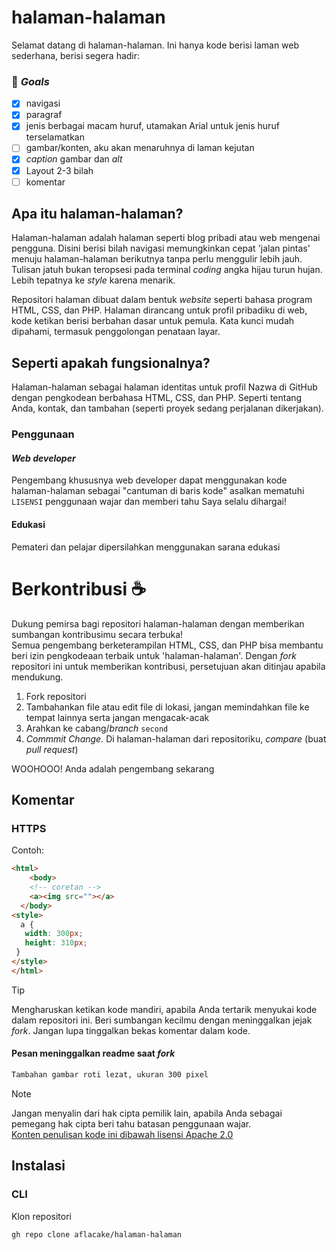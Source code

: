 # halaman-halaman
Selamat datang di halaman-halaman. Ini hanya kode berisi laman web sederhana, berisi
segera hadir:
### 🎯 <i>Goals</i>
- [x] navigasi
- [x] paragraf
- [x] jenis berbagai macam huruf, utamakan Arial untuk jenis huruf terselamatkan
- [ ] gambar/konten, aku akan menaruhnya di laman kejutan
- [x] <i>caption</i> gambar dan <i>alt</i>
- [x] Layout 2-3 bilah
- [ ] komentar

## Apa itu halaman-halaman?
Halaman-halaman adalah halaman seperti blog pribadi atau web mengenai pengguna. Disini berisi bilah navigasi memungkinkan cepat 'jalan pintas' menuju halaman-halaman berikutnya tanpa perlu menggulir lebih jauh. Tulisan jatuh bukan teropsesi pada terminal <i>coding</i> angka hijau turun hujan. Lebih tepatnya ke <i>style</i> karena menarik.

Repositori halaman dibuat dalam bentuk <i>website</i> seperti bahasa program HTML, CSS, dan PHP. Halaman dirancang untuk profil pribadiku di web, kode ketikan berisi berbahan dasar untuk pemula. Kata kunci mudah dipahami, termasuk penggolongan penataan layar.

## Seperti apakah fungsionalnya?
Halaman-halaman sebagai halaman identitas untuk profil Nazwa di GitHub dengan pengkodean berbahasa HTML, CSS, dan PHP. Seperti tentang Anda, kontak, dan tambahan (seperti proyek sedang perjalanan dikerjakan).

### Penggunaan
#### <i>Web developer</i>
Pengembang khususnya web developer dapat menggunakan kode halaman-halaman sebagai "cantuman di baris kode" asalkan mematuhi ```LISENSI``` penggunaan wajar dan memberi tahu Saya selalu dihargai!
#### Edukasi
Pemateri dan pelajar dipersilahkan menggunakan sarana edukasi

# Berkontribusi ☕
Dukung pemirsa bagi repositori halaman-halaman dengan memberikan sumbangan kontribusimu secara terbuka! <br>
Semua pengembang berketerampilan HTML, CSS, dan PHP bisa membantu beri izin pengkodeaan terbaik untuk 'halaman-halaman'. Dengan <i>fork</i> repositori ini untuk memberikan kontribusi, persetujuan akan ditinjau apabila mendukung.
  1. Fork repositori
  2. Tambahankan file atau edit file di lokasi, jangan memindahkan file ke tempat lainnya serta jangan mengacak-acak
  3. Arahkan ke cabang/<i>branch</i> `second`
  4. <i>Commmit Change.</i> Di halaman-halaman dari repositoriku, <i>compare</i> (buat <i>pull request</i>)

WOOHOOO! Anda adalah pengembang sekarang

## Komentar
### HTTPS
Contoh:
```html
<html>
    <body>
    <!-- coretan -->
    <a><img src=""></a>
  </body>
<style>
  a {
   width: 300px;
   height: 310px;
 }
</style>
</html>
```
> [!TIP]
>  Mengharuskan ketikan kode mandiri, apabila Anda tertarik menyukai kode dalam repositori ini. Beri sumbangan kecilmu dengan meninggalkan jejak <i>fork</i>.
> Jangan lupa tinggalkan bekas komentar dalam kode.

#### Pesan meninggalkan readme saat <i>fork</i>
```md
Tambahan gambar roti lezat, ukuran 300 pixel
```
> [!NOTE]
> Jangan menyalin dari hak cipta pemilik lain, apabila Anda sebagai pemegang hak cipta beri tahu batasan penggunaan wajar. <br>
<u>Konten penulisan kode ini dibawah lisensi Apache 2.0</u>

## Instalasi
### CLI
Klon repositori
```
gh repo clone aflacake/halaman-halaman
```
